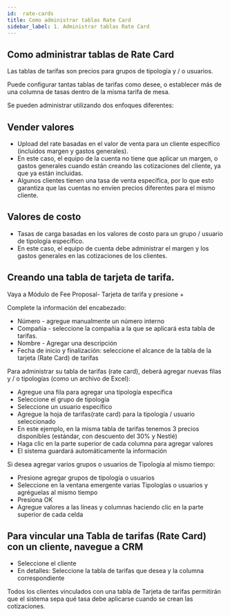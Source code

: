 ```yaml
---
id:  rate-cards
title: Como administrar tablas Rate Card
sidebar_label: 1. Administrar tablas Rate Card
---
```


## Como administrar tablas de Rate Card

Las tablas de tarifas son precios para grupos de tipología y / o usuarios.

Puede configurar tantas tablas de tarifas como desee, o establecer más de una columna de tasas dentro de la misma tarifa de mesa.

Se pueden administrar utilizando dos enfoques diferentes:

## Vender valores

- Upload del rate basadas en el valor de venta para un cliente específico (incluidos margen y gastos generales).
- En este caso, el equipo de la cuenta no tiene que aplicar un margen, o gastos generales cuando están creando las cotizaciones del cliente, ya que ya están incluidas.
- Algunos clientes tienen una tasa de venta específica, por lo que esto garantiza que las cuentas no envíen precios diferentes para el mismo cliente.

## Valores de costo


- Tasas de carga basadas en los valores de costo para un grupo / usuario de tipología específico.
- En este caso, el equipo de cuenta debe administrar el margen y los gastos generales en las cotizaciones de los clientes.


## Creando una tabla de tarjeta de tarifa.

Vaya a Módulo de Fee Proposal- Tarjeta de tarifa y presione +

Complete la información del encabezado:

- Número - agregue manualmente un número interno
- Compañia - seleccione la compañia a la que se aplicará esta tabla de tarifas.
- Nombre - Agregar una descripción
- Fecha de inicio y finalización: seleccione el alcance de la tabla de la tarjeta (Rate Card) de tarifas

<!-- 
<figure>

![img-box-shadow](/img/university/contracts/university-contracts-rateCards-2.png)
<figcaption>Rate Cards workspace</figcaption>
</figure> -->


Para administrar su tabla de tarifas (rate card), deberá agregar nuevas filas y / o tipologías (como un archivo de Excel):

- Agregue una fila para agregar una tipología específica
- Seleccione el grupo de tipología
- Seleccione un usuario específico
- Agregue la hoja de tarifas(rate card) para la tipología / usuario seleccionado
- En este ejemplo, en la misma tabla de tarifas tenemos 3 precios disponibles (estándar, con descuento del 30% y Nestlé)
- Haga clic en la parte superior de cada columna para agregar valores
- El sistema guardará automáticamente la información

<!-- 
<figure>

![img-box-shadow](/img/university/contracts/university-contracts-rateCards-2.png)
<figcaption>Rate Cards workspace</figcaption>
</figure> -->

Si desea agregar varios grupos o usuarios de Tipología al mismo tiempo:

- Presione agregar grupos de tipología o usuarios
- Seleccione en la ventana emergente varias Tipologías o usuarios y agréguelas al mismo tiempo
- Presiona OK
- Agregue valores a las líneas y columnas haciendo clic en la parte superior de cada celda

<!-- 
<figure>

![img-box-shadow](/img/university/contracts/university-contracts-rateCards-2.png)
<figcaption>Rate Cards workspace</figcaption>
</figure> -->

## Para vincular una Tabla de tarifas (Rate Card) con un cliente, navegue a CRM

- Seleccione el cliente
- En detalles: Seleccione la tabla de tarifas que desea y la columna correspondiente

<!-- <figure>

![img-box-shadow](/img/university/contracts/university-contracts-rateCards-3.png)
<figcaption>Inserting values in Rate Card table</figcaption>
</figure> -->

Todos los clientes vinculados con una tabla de Tarjeta de tarifas permitirán que el sistema sepa qué tasa debe aplicarse cuando se crean las cotizaciones.